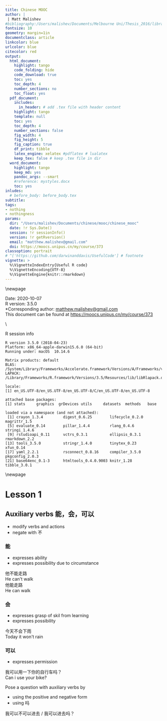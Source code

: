 ```yaml
---
title: Chinese MOOC 
author: |
 | Matt Malishev  
#bibliography:/Users/malishev/Documents/Melbourne Uni/Thesis_2016/library.bib
fontsize: 10
geometry: margin=1in
documentclass: article
linkcolor: blue
urlcolor: blue
citecolor: red
output:
  html_document:
    highlight: tango
    code_folding: hide
    code_download: true
    toc: yes
    toc_depth: 4
    number_sections: no
    toc_float: yes
  pdf_document:
    includes:
      in_header: # add .tex file with header content
    highlight: tango
    template: null
    toc: yes
    toc_depth: 4
    number_sections: false
    fig_width: 4
    fig_height: 5
    fig_caption: true
    df_print: tibble 
    latex_engine: xelatex #pdflatex # lualatex
    keep_tex: false # keep .tex file in dir 
  word_document:
    highlight: tango
    keep_md: yes
    pandoc_args: --smart
    #reference: mystyles.docx
    toc: yes
inludes:
  # before_body: before_body.tex
subtitle: 
tags:
- nothing
- nothingness
params: 
  dir: "/Users/malishev/Documents/chinese/mooc/chinese_mooc"
  date: !r Sys.Date()
  session: !r sessionInfo()  
  version: !r getRversion()
  email: "matthew.malishev@gmail.com"
  doi: https://moocs.unipus.cn/my/course/373  
classoption: portrait
# ^['https://github.com/darwinanddavis/UsefulCode'] # footnote
vignette: >
  %\VignetteIndexEntry{Useful R code}
  %\VignetteEncoding{UTF-8}
  %\VignetteEngine{knitr::rmarkdown}
---
```


<script type="text/x-mathjax-config">
  MathJax.Hub.Config({ TeX: { equationNumbers: {autoNumber: "all"} } });
</script>





\newpage   

Date: 2020-10-07  
R version: 3.5.0   
*Corresponding author: matthew.malishev@gmail.com  
This document can be found at https://moocs.unipus.cn/my/course/373  

\  

R session info 


```
R version 3.5.0 (2018-04-23)
Platform: x86_64-apple-darwin15.6.0 (64-bit)
Running under: macOS  10.14.6

Matrix products: default
BLAS: /System/Library/Frameworks/Accelerate.framework/Versions/A/Frameworks/vecLib.framework/Versions/A/libBLAS.dylib
LAPACK: /Library/Frameworks/R.framework/Versions/3.5/Resources/lib/libRlapack.dylib

locale:
[1] en_US.UTF-8/en_US.UTF-8/en_US.UTF-8/C/en_US.UTF-8/en_US.UTF-8

attached base packages:
[1] stats     graphics  grDevices utils     datasets  methods   base     

loaded via a namespace (and not attached):
 [1] crayon_1.3.4         digest_0.6.25        lifecycle_0.2.0      magrittr_1.5        
 [5] evaluate_0.14        pillar_1.4.4         rlang_0.4.6          stringi_1.4.6       
 [9] rstudioapi_0.11      vctrs_0.3.1          ellipsis_0.3.1       rmarkdown_2.2       
[13] tools_3.5.0          stringr_1.4.0        tinytex_0.23         xfun_0.14           
[17] yaml_2.2.1           rsconnect_0.8.16     compiler_3.5.0       pkgconfig_2.0.3     
[21] base64enc_0.1-3      htmltools_0.4.0.9003 knitr_1.28           tibble_3.0.1        
```

\newpage  

# Lesson 1  

## Auxiliary verbs 能，会，可以  
- modify verbs and actions    
- negate with 不  

### 能  
- expresses ability  
- expresses possibility due to circumstance   

他不能走路  
He can't walk  
他能走路  
He can walk  

### 会    
- expresses grasp of skil from learning    
- expresses possibility    

今天不会下雨  
Today it won't rain  

### 可以   
- expresses permission  

我可以用一下你的自行车吗？   
Can i use your bike?  

Pose a question with auxiliary verbs by
- using the positive and negative form  
- using 吗


我可以不可以进去 / 我可以进去吗？  









